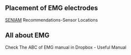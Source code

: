 
## Placement of EMG electrodes
[SENIAM](http://www.seniam.org/) Recommendations-Sensor Locations

## All about EMG
Check The ABC of EMG manual in Dropbox - Useful Manual